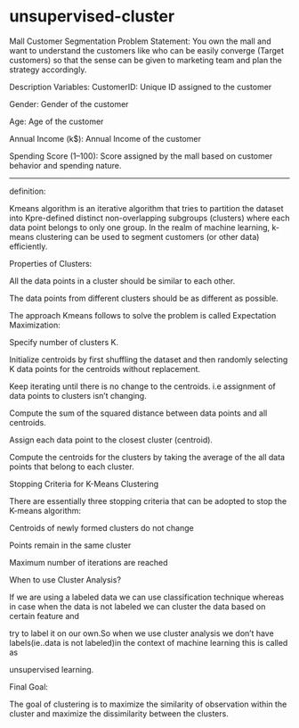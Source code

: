 # unsupervised-cluster
Mall Customer Segmentation
Problem Statement:
You own the mall and want to understand the customers like who can be easily converge (Target customers) so that the sense can be given to marketing team and plan the strategy accordingly.

Description Variables:
CustomerID: Unique ID assigned to the customer

Gender: Gender of the customer

Age: Age of the customer

Annual Income (k$): Annual Income of the customer

Spending Score (1–100): Score assigned by the mall based on customer behavior and spending nature.

****************************************************************************************************************************************************************
definition:

Kmeans algorithm is an iterative algorithm that tries to partition the dataset into Kpre-defined distinct non-overlapping subgroups (clusters) where each data point belongs to only one group. In the realm of machine learning, k-means clustering can be used to segment customers (or other data) efficiently.

Properties of Clusters:

All the data points in a cluster should be similar to each other.

The data points from different clusters should be as different as possible.

The approach Kmeans follows to solve the problem is called Expectation Maximization:

Specify number of clusters K.

Initialize centroids by first shuffling the dataset and then randomly selecting K data points for the centroids without replacement.

Keep iterating until there is no change to the centroids. i.e assignment of data points to clusters isn’t changing.

Compute the sum of the squared distance between data points and all centroids.

Assign each data point to the closest cluster (centroid).

Compute the centroids for the clusters by taking the average of the all data points that belong to each cluster.

Stopping Criteria for K-Means Clustering

There are essentially three stopping criteria that can be adopted to stop the K-means algorithm:

Centroids of newly formed clusters do not change

Points remain in the same cluster

Maximum number of iterations are reached

When to use Cluster Analysis?

If we are using a labeled data we can use classification technique whereas in case when the data is not labeled we can cluster the data based on certain feature and

try to label it on our own.So when we use cluster analysis we don’t have labels(ie..data is not labeled)in the context of machine learning this is called as

unsupervised learning.

Final Goal:

The goal of clustering is to maximize the similarity of observation within the cluster and maximize the dissimilarity between the clusters.
